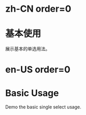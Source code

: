 # zh-CN order=0

# 基本使用

展示基本的单选用法。

# en-US order=0

# Basic Usage

Demo the basic single select usage.
